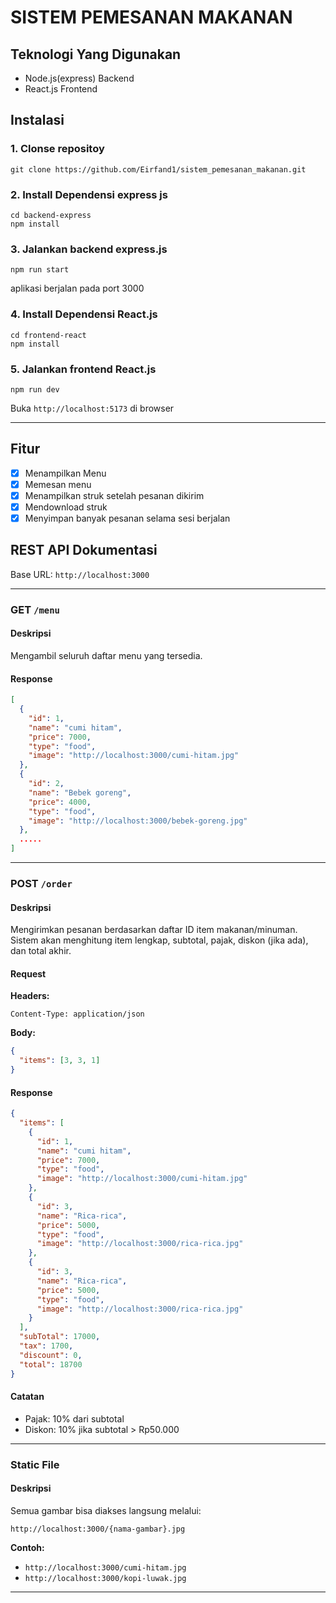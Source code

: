 # SISTEM PEMESANAN MAKANAN
## Teknologi Yang Digunakan
- Node.js(express) Backend
- React.js Frontend

## Instalasi
### 1. Clonse repositoy
```
git clone https://github.com/Eirfand1/sistem_pemesanan_makanan.git
```
### 2. Install Dependensi express js
```
cd backend-express
npm install
```

### 3. Jalankan backend express.js
```
npm run start
```
aplikasi berjalan pada port 3000

### 4. Install Dependensi React.js
```
cd frontend-react
npm install
```

### 5. Jalankan frontend React.js
```
npm run dev
```

Buka ```http://localhost:5173``` di browser

---

## Fitur
- [x] Menampilkan Menu
- [x] Memesan menu 
- [x] Menampilkan struk setelah pesanan dikirim
- [x] Mendownload struk
- [x] Menyimpan banyak pesanan selama sesi berjalan

## REST API Dokumentasi

Base URL: `http://localhost:3000`

---

### GET `/menu`

#### Deskripsi

Mengambil seluruh daftar menu yang tersedia.

#### Response

```json
[
  {
    "id": 1,
    "name": "cumi hitam",
    "price": 7000,
    "type": "food",
    "image": "http://localhost:3000/cumi-hitam.jpg"
  },
  {
    "id": 2,
    "name": "Bebek goreng",
    "price": 4000,
    "type": "food",
    "image": "http://localhost:3000/bebek-goreng.jpg"
  },
  .....
]
```

---

### POST `/order`

#### Deskripsi

Mengirimkan pesanan berdasarkan daftar ID item makanan/minuman. Sistem akan menghitung item lengkap, subtotal, pajak, diskon (jika ada), dan total akhir.

#### Request

**Headers:**

```http
Content-Type: application/json
```

**Body:**

```json
{
  "items": [3, 3, 1]
}
```

#### Response

```json
{
  "items": [
    {
      "id": 1,
      "name": "cumi hitam",
      "price": 7000,
      "type": "food",
      "image": "http://localhost:3000/cumi-hitam.jpg"
    },
    {
      "id": 3,
      "name": "Rica-rica",
      "price": 5000,
      "type": "food",
      "image": "http://localhost:3000/rica-rica.jpg"
    },
    {
      "id": 3,
      "name": "Rica-rica",
      "price": 5000,
      "type": "food",
      "image": "http://localhost:3000/rica-rica.jpg"
    }
  ],
  "subTotal": 17000,
  "tax": 1700,
  "discount": 0,
  "total": 18700
}
```

#### Catatan

* Pajak: 10% dari subtotal
* Diskon: 10% jika subtotal > Rp50.000

---

### Static File

#### Deskripsi

Semua gambar bisa diakses langsung melalui:

```
http://localhost:3000/{nama-gambar}.jpg
```

**Contoh:**

* `http://localhost:3000/cumi-hitam.jpg`
* `http://localhost:3000/kopi-luwak.jpg`

---
